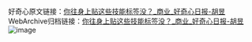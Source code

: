 好奇心原文链接：[你往身上贴这些技能标签没？_商业_好奇心日报-胡昱](https://www.qdaily.com/articles/5965.html)
WebArchive归档链接：[你往身上贴这些技能标签没？_商业_好奇心日报-胡昱](http://web.archive.org/web/20190623165730/https://www.qdaily.com/articles/5965.html)
![image](http://ww3.sinaimg.cn/large/007d5XDply1g3whe3oic2j30u03rl7wh)